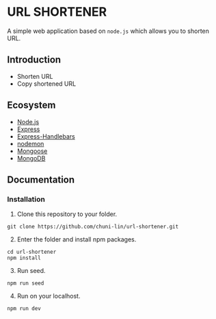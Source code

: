 # URL SHORTENER

A simple web application based on `node.js` which allows you to shorten URL.

## Introduction

- Shorten URL
- Copy shortened URL

## Ecosystem

- [Node.js](https://nodejs.org/en/)
- [Express](https://www.npmjs.com/package/express)
- [Express-Handlebars](https://www.npmjs.com/package/express-handlebars)
- [nodemon](https://www.npmjs.com/package/nodemon)
- [Mongoose](https://www.npmjs.com/package/mongoose)
- [MongoDB](https://www.mongodb.com/try/download/community)

## Documentation

### Installation

1. Clone this repository to your folder.

```
git clone https://github.com/chuni-lin/url-shortener.git
```

2. Enter the folder and install npm packages.

```
cd url-shortener
npm install
```

3. Run seed.

```
npm run seed
```

4. Run on your localhost.

```
npm run dev
```
